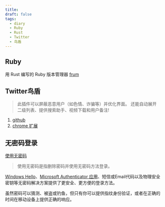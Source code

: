 ```yaml
---
title: 
draft: false
tags:
  - diary
  - Ruby
  - Rust
  - Twitter
  - 鸟盾
---
```

## Ruby

用 Rust 编写的 Ruby 版本管理器 [frum](https://github.com/TaKO8Ki/frum)

## Twitter鸟盾 

> 此插件可以屏蔽恶意用户（如色情、诈骗等）并优化界面。 还能自动展开二级列表、提供搜索助手、视频下载和用户备注!

1. [github](https://github.com/free-spirit-dev/bird-shield-blocking)
2. [chrome 扩展](https://chromewebstore.google.com/detail/%E6%8E%A8%E7%89%B9%E9%B8%9F%E7%9B%BE/igapbfjkbkmjcmgjmgfcegamhkfppdmg?hl=zh-CN)

## 无密码登录

[使用无密码](https://support.microsoft.com/zh-cn/account-billing/%E5%A6%82%E4%BD%95%E4%BD%BF%E7%94%A8-microsoft-%E5%B8%90%E6%88%B7%E4%BD%BF%E7%94%A8%E6%97%A0%E5%AF%86%E7%A0%81-674ce301-3574-4387-a93d-916751764c43)

>  使用无密码是指删除密码并使用无密码方法登录。 

[Windows Hello](https://support.microsoft.com/zh-cn/windows/%E4%BA%86%E8%A7%A3-windows-hello-%E5%B9%B6%E5%AF%B9%E5%85%B6%E8%BF%9B%E8%A1%8C%E8%AE%BE%E7%BD%AE-dae28983-8242-bb2a-d3d1-87c9d265a5f0)、[Microsoft Authenticator 应用](https://support.microsoft.com/zh-cn/account-billing/%E5%A6%82%E4%BD%95%E4%BD%BF%E7%94%A8-microsoft-authenticator-%E5%BA%94%E7%94%A8-9783c865-0308-42fb-a519-8cf666fe0acc)、短信或Email代码以及物理安全密钥等无密码解决方案提供了更安全、更方便的登录方法。 

虽然密码可以猜测、被盗或钓鱼，但只有你可以提供指纹身份验证，或者在正确的时间在移动设备上提供正确的响应。